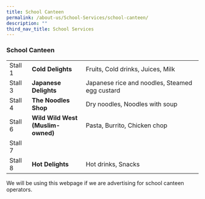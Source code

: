```yaml
---
title: School Canteen
permalink: /about-us/School-Services/school-canteen/
description: ""
third_nav_title: School Services
---
```

### School Canteen

|  	|  	|  	|
|---	|---	|---	|
| Stall 1 	| **Cold Delights** 	| Fruits, Cold drinks, Juices, Milk 	|
| Stall 3 	| **Japanese Delights** 	| Japanese rice and noodles, Steamed egg custard 	|
| Stall 4 	| **The Noodles Shop** 	| Dry noodles, Noodles with soup 	|
| Stall 6 	| **Wild Wild West<br>(Muslim-owned)<br>** 	| Pasta, Burrito, Chicken chop 	|
| Stall 7 	|   	|
| Stall 8 	| **Hot Delights** 	| Hot drinks, Snacks 	|

We will be using this webpage if we are advertising for school canteen operators.